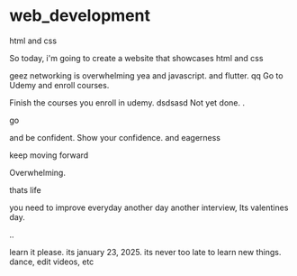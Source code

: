 # web_development
html and css

So today, i'm going to create a website that showcases html and css

geez networking is overwhelming
yea
and javascript.
and flutter.
qq
Go to Udemy and enroll courses.

Finish the courses you enroll in udemy.
dsdsasd
Not yet done. .

go

and be confident.
Show your confidence.
and eagerness

keep moving forward

Overwhelming.

thats life

you need to improve everyday
another day another interview, Its valentines day.

..










learn it please. its january 23, 2025. its never too late to learn new things.
dance, edit videos, etc
